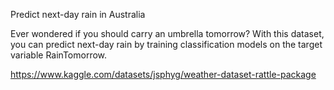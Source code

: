 Predict next-day rain in Australia

Ever wondered if you should carry an umbrella tomorrow? With this dataset, you can predict next-day rain by training classification models on the target variable RainTomorrow. 

https://www.kaggle.com/datasets/jsphyg/weather-dataset-rattle-package
